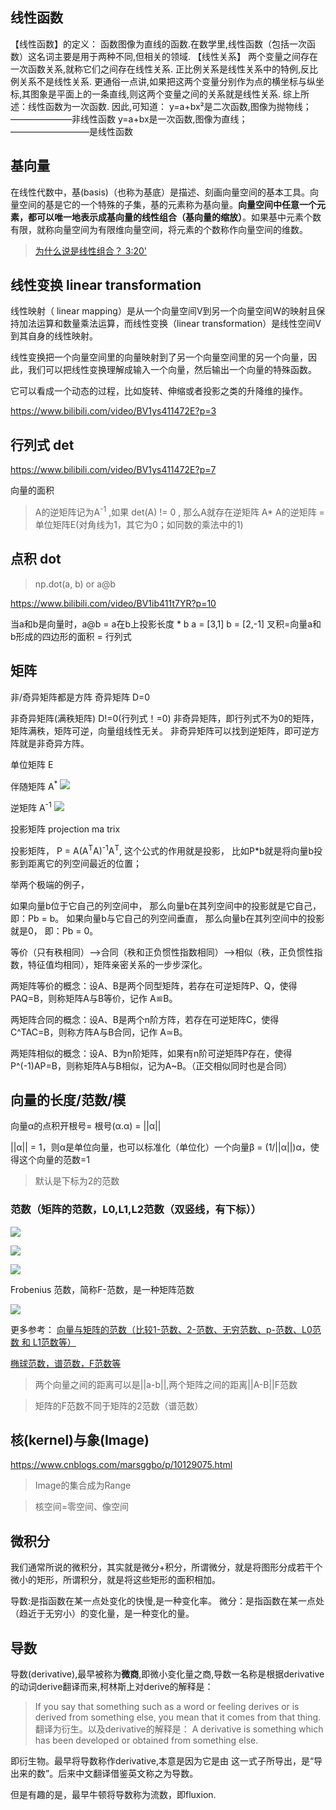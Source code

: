 
## 线性函数
【线性函数】的定义：
函数图像为直线的函数.在数学里,线性函数（包括一次函数）这名词主要是用于两种不同,但相关的领域.
【线性关系】
两个变量之间存在一次函数关系,就称它们之间存在线性关系.
正比例关系是线性关系中的特例,反比例关系不是线性关系.
更通俗一点讲,如果把这两个变量分别作为点的横坐标与纵坐标,其图象是平面上的一条直线,则这两个变量之间的关系就是线性关系.
综上所述：线性函数为一次函数.
因此,可知道：
y=a+bx²是二次函数,图像为抛物线； ———————非线性函数
y=a+bx是一次函数,图像为直线；—————————是线性函数

## 基向量

在线性代数中，基(basis)（也称为基底）是描述、刻画向量空间的基本工具。向量空间的基是它的一个特殊的子集，基的元素称为基向量。**向量空间中任意一个元素，都可以唯一地表示成基向量的线性组合（基向量的缩放）**。如果基中元素个数有限，就称向量空间为有限维向量空间，将元素的个数称作向量空间的维数。

> [为什么说是线性组合？ 3:20'](https://www.bilibili.com/video/BV1ys411472E?p=3)

## 线性变换 linear transformation
线性映射（ linear mapping）是从一个向量空间V到另一个向量空间W的映射且保持加法运算和数量乘法运算，而线性变换（linear transformation）是线性空间V到其自身的线性映射。

线性变换把一个向量空间里的向量映射到了另一个向量空间里的另一个向量，因此，我们可以把线性变换理解成输入一个向量，然后输出一个向量的特殊函数。

它可以看成一个动态的过程，比如旋转、伸缩或者投影之类的升降维的操作。

https://www.bilibili.com/video/BV1ys411472E?p=3

## 行列式 det
https://www.bilibili.com/video/BV1ys411472E?p=7

向量的面积

> A的逆矩阵记为A<sup>-1</sup> ,如果 det(A) != 0 , 那么A就存在逆矩阵
> A* A的逆矩阵 = 单位矩阵E(对角线为1，其它为0；如同数的乘法中的1)

## 点积 dot
> np.dot(a, b) or a@b

https://www.bilibili.com/video/BV1ib411t7YR?p=10

当a和b是向量时，a@b = a在b上投影长度 * b
a = [3,1]
b = [2,-1]
叉积=向量a和b形成的四边形的面积 = 行列式

## 矩阵

非/奇异矩阵都是方阵
奇异矩阵 D=0

非奇异矩阵(满秩矩阵) D!=0(行列式！=0)
非奇异矩阵，即行列式不为0的矩阵，矩阵满秩，矩阵可逆，向量组线性无关。
非奇异矩阵可以找到逆矩阵，即可逆方阵就是非奇异方阵。

单位矩阵 E

伴随矩阵 A<sup>*</sup>
![](img/math-line-01.jpg)

逆矩阵 A<sup>-1</sup>
![](img/math-line-02.jpg)

投影矩阵 projection ma  trix

投影矩阵， P = A(A<sup>T</sup>A)<sup>-1</sup>A<sup>T</sup>, 这个公式的作用就是投影， 比如P*b就是将向量b投影到距离它的列空间最近的位置；

举两个极端的例子，

如果向量b位于它自己的列空间中， 那么向量b在其列空间中的投影就是它自己， 即：Pb = b。
如果向量b与它自己的列空间垂直， 那么向量b在其列空间中的投影就是0， 即：Pb = 0。


等价（只有秩相同）–>合同（秩和正负惯性指数相同）–>相似（秩，正负惯性指数，特征值均相同），矩阵亲密关系的一步步深化。

 
两矩阵等价的概念：设A、B是两个同型矩阵，若存在可逆矩阵P、Q，使得PAQ=B，则称矩阵A与B等价，记作 A≌B。

两矩阵合同的概念：设A、B是两个n阶方阵，若存在可逆矩阵C，使得C^TAC=B，则称方阵A与B合同，记作 A≃B。

两矩阵相似的概念：设A、B为n阶矩阵，如果有n阶可逆矩阵P存在，使得P^(-1)AP=B，则称矩阵A与B相似，记为A~B。（正交相似同时也是合同）

## 向量的长度/范数/模

向量α的点积开根号= 根号(α.α) = ||α||

||α|| = 1，则α是单位向量，也可以标准化（单位化）一个向量β = (1/||α||)α，使得这个向量的范数=1
> 默认是下标为2的范数
### 范数（矩阵的范数，L0,L1,L2范数（双竖线，有下标））

![](img/norm-01.jpg)

![](img/norm-02.jpg)

![](img/norm-03.jpg)

Frobenius 范数，简称F-范数，是一种矩阵范数

![](img/norm-05.jpg)

更多参考：
[向量与矩阵的范数（比较1-范数、2-范数、无穷范数、p-范数、L0范数 和 L1范数等）](https://blog.csdn.net/zaishuiyifangxym/article/details/81673491)

[椭球范数，谱范数，F范数等](https://www.bilibili.com/video/BV1G7411Z7TM/)

> 两个向量之间的距离可以是||a-b||,两个矩阵之间的距离||A-B||F范数

> 矩阵的F范数不同于矩阵的2范数（谱范数）

## 核(kernel)与象(Image)
https://www.cnblogs.com/marsggbo/p/10129075.html

> Image的集合成为Range

> 核空间=零空间、像空间

## 微积分

我们通常所说的微积分，其实就是微分+积分，所谓微分，就是将图形分成若干个微小的矩形，所谓积分，就是将这些矩形的面积相加。

导数:是指函数在某一点处变化的快慢,是一种变化率。
微分：是指函数在某一点处（趋近于无穷小）的变化量，是一种变化的量。

## 导数

导数(derivative),最早被称为**微商**,即微小变化量之商,导数一名称是根据derivative的动词derive翻译而来,柯林斯上对derive的解释是：
> If you say that something such as a word or feeling derives or is derived from something else, you mean that it comes from that thing. 
翻译为衍生。以及derivative的解释是：
> A derivative is something which has been developed or obtained from something else.

即衍生物。最早将导数称作derivative,本意是因为它是由  这一式子所导出，是“导出来的数”。后来中文翻译借鉴英文称之为导数。

但是有趣的是，最早牛顿将导数称为流数，即fluxion.

